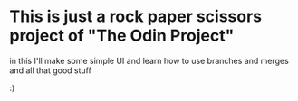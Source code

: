 # This is just a rock paper scissors project of "The Odin Project"

in this I'll make some simple UI and learn how to use branches and merges and all that good stuff

:)
